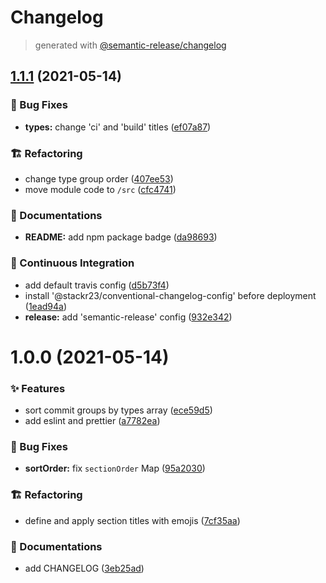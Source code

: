 # Changelog

> generated with [@semantic-release/changelog](https://github.com/semantic-release/changelog)

## [1.1.1](https://github.com/stackr23/conventional-changelog-config/compare/v1.1.0...v1.1.1) (2021-05-14)

### :bug: Bug Fixes

- **types:** change 'ci' and 'build' titles ([ef07a87](https://github.com/stackr23/conventional-changelog-config/commit/ef07a8764ca538607747020c94b2ff21dca16cf9))

### :building_construction: Refactoring

- change type group order ([407ee53](https://github.com/stackr23/conventional-changelog-config/commit/407ee532557d160de8c517c331bd4c2e755462be))
- move module code to `/src` ([cfc4741](https://github.com/stackr23/conventional-changelog-config/commit/cfc4741d9e0cc1829432e5e9e6c60c4ec6bfb6af))

### :memo: Documentations

- **README:** add npm package badge ([da98693](https://github.com/stackr23/conventional-changelog-config/commit/da9869338d5d35eea530b3d3ff58771e31754caa))

### :construction_worker: Continuous Integration

- add default travis config ([d5b73f4](https://github.com/stackr23/conventional-changelog-config/commit/d5b73f4694212a31a3282cdc986639aa5e2054b0))
- install '@stackr23/conventional-changelog-config' before deployment ([1ead94a](https://github.com/stackr23/conventional-changelog-config/commit/1ead94a0dfc1ee0f2682197a556735773bea6575))
- **release:** add 'semantic-release' config ([932e342](https://github.com/stackr23/conventional-changelog-config/commit/932e3427deb49f53689ddff47377e7dcb8075344))

# 1.0.0 (2021-05-14)

### :sparkles: Features

- sort commit groups by types array ([ece59d5](https://github.com/stackr23/conventional-changelog-config/commit/ece59d5fbe73701d39d5454e5c9b6dd01f5ae51c))
- add eslint and prettier ([a7782ea](https://github.com/stackr23/conventional-changelog-config/commit/a7782ea40c7ceae5f29d3e33d425ffc822f3dace))

### :bug: Bug Fixes

- **sortOrder:** fix `sectionOrder` Map ([95a2030](https://github.com/stackr23/conventional-changelog-config/commit/95a2030a5fe6a7a5693da4536e53166199d52292))

### :building_construction: Refactoring

- define and apply section titles with emojis ([7cf35aa](https://github.com/stackr23/conventional-changelog-config/commit/7cf35aa8315ec9713f38a75110af62b85e86ffc1))

### :memo: Documentations

- add CHANGELOG ([3eb25ad](https://github.com/stackr23/conventional-changelog-config/commit/3eb25ad0edc8860587f35c851c0ca86e91ad5b6a))
